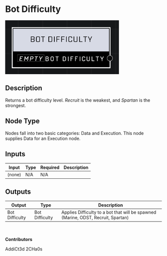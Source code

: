 # Bot Difficulty
![alt text](../../../.gitbook/assets/bot-difficulty.png)

## Description
Returns a bot difficulty level. *Recruit* is the weakest, and *Spartan* is the strongest.

## Node Type
Nodes fall into two basic categories: Data and Execution. This node supplies Data for an Execution node.

## Inputs
| Input            | Type             | Required | Description												    |
|------------------|------------------|----------|--------------------------------------------------------------|
| (none) | N/A  | N/A  | |

## Outputs
| Output           | Type             | Description												     |
|------------------|------------------|--------------------------------------------------------------|
| Bot Difficulty | Bot Difficulty  | Applies Difficulty to a bot that will be spawned (Marine, ODST, Recruit, Spartan) |

\
\
**Contributors**

AddiCt3d 2CHa0s